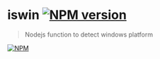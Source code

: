 # iswin [![NPM version](https://badge.fury.io/js/iswin.png)](http://badge.fury.io/js/iswin)

> Nodejs function to detect windows platform

[![NPM](https://nodei.co/npm/iswin.png?downloads=true&stars=true)](https://nodei.co/npm/iswin/)